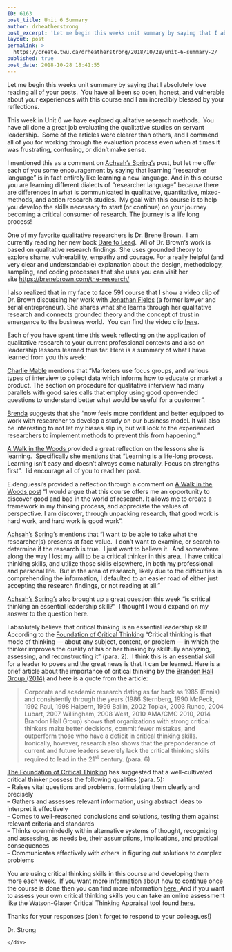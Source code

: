 ```yaml
---
ID: 6163
post_title: Unit 6 Summary
author: drheatherstrong
post_excerpt: 'Let me begin this weeks unit summary by saying that I absolutely love reading all of your posts.&nbsp; You have all been so open, honest, and vulnerable about your experiences with this course and I am incredibly blessed by your reflections. This week in Unit 6 we have explored qualitative research methods.&nbsp; You have all [&hellip;]'
layout: post
permalink: >
  https://create.twu.ca/drheatherstrong/2018/10/28/unit-6-summary-2/
published: true
post_date: 2018-10-28 18:41:55
---
```

Let me begin this weeks unit summary by saying that I absolutely love reading all of your posts.  You have all been so open, honest, and vulnerable about your experiences with this course and I am incredibly blessed by your reflections.

This week in Unit 6 we have explored qualitative research methods.  You have all done a great job evaluating the qualitative studies on servant leadership.  Some of the articles were clearer than others, and I commend all of you for working through the evaluation process even when at times it was frustrating, confusing, or didn&#8217;t make sense.

I mentioned this as a comment on <a href="https://create.twu.ca/achsahs-springs/2018/10/27/unit-6-understanding-qualitative-research-reports/">Achsah&#8217;s Spring&#8217;s</a> post, but let me offer each of you some encouragement by saying that learning &#8220;researcher language&#8221; is in fact entirely like learning a new language. And in this course you are learning different dialects of &#8220;researcher language&#8221; because there are differences in what is communicated in qualitative, quantitative, mixed-methods, and action research studies.  My goal with this course is to help you develop the skills necessary to start (or continue) on your journey becoming a critical consumer of research. The journey is a life long process!

One of my favorite qualitative researchers is Dr. Brene Brown.  I am currently reading her new book <a href="https://daretolead.brenebrown.com/">Dare to Lead</a>.  All of Dr. Brown&#8217;s work is based on qualitative research findings. She uses grounded theory to explore shame, vulnerability, empathy and courage. For a really helpful (and very clear and understandable) explanation about the design, methodology, sampling, and coding processes that she uses you can visit her site <a href="https://brenebrown.com/the-research/">https://brenebrown.com/the-research/</a>

I also realized that in my face to face 591 course that I show a video clip of Dr. Brown discussing her work with <a href="http://www.jonathanfields.com/about/">Jonathan Fields</a> (a former lawyer and serial entrepreneur). She shares what she learns through her qualitative research and connects grounded theory and the concept of trust in emergence to the business world.  You can find the video clip <a href="https://www.youtube.com/watch?v=3A2dRwgcexw">here</a>.

Each of you have spent time this week reflecting on the application of qualitative research to your current professional contexts and also on leadership lessons learned thus far. Here is a summary of what I have learned from you this week:

<a href="https://create.twu.ca/charliemable/2018/10/26/unit-6-qualitative-research/">Charlie Mable</a> mentions that &#8220;Marketers use focus groups, and various types of interview to collect data which informs how to educate or market a product. The section on procedure for qualitative interview had many parallels with good sales calls that employ using good open-ended questions to understand better what would be useful for a customer&#8221;.

<a href="https://create.twu.ca/kwantlenbrenda/2018/10/27/unit-6/">Brenda</a> suggests that she &#8220;now feels more confident and better equipped to work with researcher to develop a study on our business model. It will also be interesting to not let my biases slip in, but will look to the experienced researchers to implement methods to prevent this from happening.&#8221;

<a href="https://create.twu.ca/awalkinthewoods/unit-6-qualitative-research-analysis/">A Walk in the Woods </a>provided a great reflection on the lessons she is learning.  Specifically she mentions that &#8220;Learning is a life-long process. Learning isn&#8217;t easy and doesn&#8217;t always come naturally. Focus on strengths first&#8221;.  I&#8217;d encourage all of you to read her post.

E.denguessi&#8217;s provided a reflection through a comment on <a href="https://create.twu.ca/awalkinthewoods/unit-6-qualitative-research-analysis/">A Walk in the Woods post</a> &#8220;I would argue that this course offers me an opportunity to discover good and bad in the world of research. It allows me to create a framework in my thinking process, and appreciate the values of perspective. I am discover, through unpacking research, that good work is hard work, and hard work is good work&#8221;.

<a href="https://create.twu.ca/achsahs-springs/2018/10/27/unit-6-understanding-qualitative-research-reports/">Achsah&#8217;s Spring</a>&#8216;s mentions that &#8220;I want to be able to take what the researcher(s) presents at face value.  I don’t want to examine, or search to determine if the research is true.  I just want to believe it.  And somewhere along the way I lost my will to be a critical thinker in this area.  I have critical thinking skills, and utilize those skills elsewhere, in both my professional and personal life.  But in the area of research, likely due to the difficulties in comprehending the information, I defaulted to an easier road of either just accepting the research findings, or not reading at all.&#8221;

<a href="https://create.twu.ca/achsahs-springs/2018/10/27/unit-6-understanding-qualitative-research-reports/">Achsah&#8217;s Spring&#8217;s</a> also brought up a great question this week &#8220;is critical thinking an essential leadership skill?&#8221;  I thought I would expand on my answer to the question here.

I absolutely believe that critical thinking is an essential leadership skill! According to the <a href="http://www.criticalthinking.org/pages/our-conception-of-critical-thinking/411">Foundation of Critical Thinking</a> &#8220;Critical thinking is that mode of thinking — about any subject, content, or problem — in which the thinker improves the quality of his or her thinking by skillfully analyzing, assessing, and reconstructing it&#8221; (para. 2).  I think this is an essential skill for a leader to poses and the great news is that it can be learned. Here is a brief article about the importance of critical thinking by the <a href="http://www.brandonhall.com/blogs/critical-thinking-the-difference-between-good-and-great-leaders/">Brandon Hall Group (2014)</a> and here is a quote from the article:

<blockquote>Corporate and academic research dating as far back as 1985 (Ennis) and consistently through the years (1986 Sternberg, 1990 McPeck, 1992 Paul, 1998 Halpern, 1999 Bailin, 2002 Toplak, 2003 Runco, 2004 Lubart, 2007 Willingham, 2008 West, 2010 AMA/CMC 2010, 2014 Brandon Hall Group) shows that organizations with strong critical thinkers make better decisions, commit fewer mistakes, and outperform those who have a deficit in critical thinking skills. Ironically, however, research also shows that the preponderance of current and future leaders severely lack the critical thinking skills required to lead in the 21<sup>st</sup> century. (para. 6)</p></blockquote>

<a href="http://www.criticalthinking.org/pages/our-conception-of-critical-thinking/411">The Foundation of Critical Thinking</a> has suggested that a well-cultivated critical thinker possess the following qualities (para. 5):<br />
&#8211; Raises vital questions and problems, formulating them clearly and precisely<br />
&#8211; Gathers and assesses relevant information, using abstract ideas to interpret it effectively<br />
&#8211; Comes to well-reasoned conclusions and solutions, testing them against relevant criteria and standards<br />
&#8211; Thinks openmindedly within alternative systems of thought, recognizing and assessing, as needs be, their assumptions, implications, and practical consequences<br />
&#8211; Communicates effectively with others in figuring out solutions to complex problems

You are using critical thinking skills in this course and developing them more each week.  If you want more information about how to continue once the course is done then you can find more information <a href="https://www.thinkwatson.com/the-red-model/red-critical-thinking-model">here. </a>And if you want to assess your own critical thinking skills you can take an online assessment like the Watson-Glaser Critical Thinking Appraisal tool found <a href="https://www.thinkwatson.com/assessments">here</a>.

Thanks for your responses (don&#8217;t forget to respond to your colleagues!)

Dr. Strong

<div id="themify_builder_content-318" data-postid="318" class="themify_builder_content themify_builder_content-318 themify_builder">

    </div>

<!-- /themify_builder_content -->